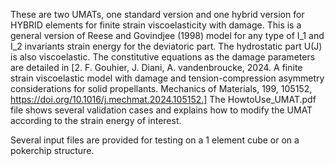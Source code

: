 These are two UMATs, one standard version and one hybrid version for HYBRID elements for finite strain viscoelasticity with damage. 
This is a general version of Reese and Govindjee (1998) model for any type of I_1 and I_2 invariants strain energy for the deviatoric part.
The hydrostatic part U(J) is also viscoelastic.
The constitutive equations as the damage parameters are detailed in [2.	F. Gouhier, J. Diani, A. vandenbroucke, 2024. A finite strain viscoelastic model with damage and tension-compression asymmetry considerations for solid propellants. Mechanics of Materials, 199, 105152, https://doi.org/10.1016/j.mechmat.2024.105152.]
The HowtoUse_UMAT.pdf file shows several validation cases and explains how to modify the UMAT according to the strain energy of interest.

Several input files are provided for testing on a 1 element cube or on a pokerchip structure.
